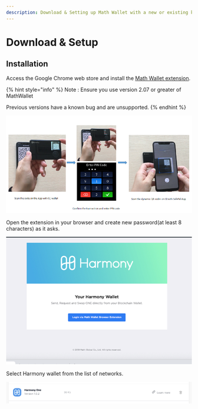 ```yaml
---
description: Download & Setting up Math Wallet with a new or existing key
---
```


# Download & Setup

## Installation

Access the Google Chrome web store and install the [Math Wallet extension](https://chrome.google.com/webstore/detail/math-wallet/afbcbjpbpfadlkmhmclhkeeodmamcflc?hl=en).

{% hint style="info" %}
Note : Ensure you use version 2.07 or greater of MathWallet

Previous versions have a known bug and are unsupported.
{% endhint %}

![](../../.gitbook/assets/image%20%287%29.png)

Open the extension in your browser and create new password\(at least 8 characters\) as it asks.

![](../../.gitbook/assets/image%20%2832%29.png)

Select Harmony wallet from the list of networks.

![](../../.gitbook/assets/image%20%2853%29.png)



